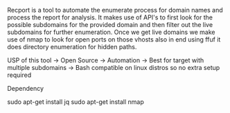Recport is a tool to automate the enumerate process for domain names and process the report for analysis. It makes use of API's to first look for the possible subdomains for the provided domain and then filter out the live subdomains for further enumeration. Once we get live domains we make use of nmap to look for open ports on those vhosts also in end using ffuf it does directory enumeration for hidden paths.

USP of this tool
-> Open Source
-> Automation
-> Best for target with multiple subdomains
-> Bash compatible on linux distros so no extra setup required


Dependency

sudo apt-get install jq
sudo apt-get install nmap
